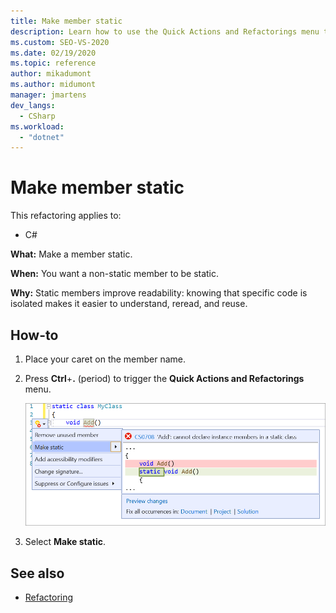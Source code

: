 ```yaml
---
title: Make member static
description: Learn how to use the Quick Actions and Refactorings menu to make a member static.
ms.custom: SEO-VS-2020
ms.date: 02/19/2020
ms.topic: reference
author: mikadumont
ms.author: midumont
manager: jmartens
dev_langs:
  - CSharp
ms.workload:
  - "dotnet"
---
```

# Make member static

This refactoring applies to:

- C#

**What:** Make a member static.

**When:** You want a non-static member to be static.

**Why:** Static members improve readability: knowing that specific code is isolated makes it easier to understand, reread, and reuse. 

## How-to

1. Place your caret on the member name.

2. Press **Ctrl**+**.** (period) to trigger the **Quick Actions and Refactorings** menu.

   ![Make member static](media/make-member-static.png)

3. Select **Make static**.

## See also

- [Refactoring](../refactoring-in-visual-studio.md)
